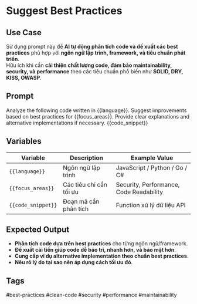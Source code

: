 # Suggest Best Practices  

## **Use Case**  
Sử dụng prompt này để **AI tự động phân tích code và đề xuất các best practices** phù hợp với **ngôn ngữ lập trình, framework, và tiêu chuẩn phát triển**.  
Hữu ích khi cần **cải thiện chất lượng code, đảm bảo maintainability, security, và performance** theo các tiêu chuẩn phổ biến như **SOLID, DRY, KISS, OWASP**.  

## **Prompt**  
Analyze the following code written in {{language}}.
Suggest improvements based on best practices for {{focus_areas}}.
Provide clear explanations and alternative implementations if necessary.
{{code_snippet}}

## **Variables**  
| Variable | Description | Example Value |
|----------|------------|--------------|
| `{{language}}` | Ngôn ngữ lập trình | JavaScript / Python / Go / C# |
| `{{focus_areas}}` | Các tiêu chí cần tối ưu | Security, Performance, Code Readability |
| `{{code_snippet}}` | Đoạn mã cần phân tích | Function xử lý dữ liệu API |

## **Expected Output**  
- **Phân tích code dựa trên best practices** cho từng ngôn ngữ/framework.  
- **Đề xuất cải tiến giúp code dễ bảo trì, nhanh hơn, và bảo mật hơn**.  
- **Cung cấp ví dụ alternative implementation theo chuẩn best practices**.  
- **Nêu rõ lý do tại sao nên áp dụng cách tối ưu đó**.  

## **Tags**
#best-practices #clean-code #security #performance #maintainability
